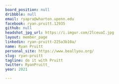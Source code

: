 ```yaml
---
board_position: null
dribbble: null
email: ryapru@wharton.upenn.edu
facebook: ryan.pruitt.12935
github: null
headshot_jpg_url: https://i.imgur.com/2lceuaI.jpg
layout: member_page
linkedin: ryan-pruitt-225a3b10a/
name: Ryan Pruitt
personal_site: https://www.beallyou.org/
slug: ryan-pruitt
tagline: do it with Pruitt
twitter: RyanPruitt_
year: 2021

---
```

